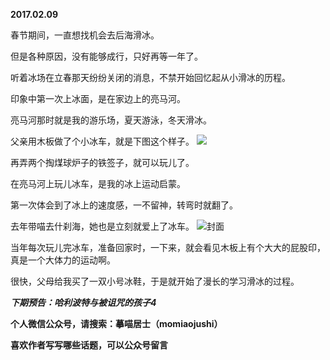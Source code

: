 
          
**2017.02.09**

春节期间，一直想找机会去后海滑冰。

但是各种原因，没有能够成行，只好再等一年了。

听着冰场在立春那天纷纷关闭的消息，不禁开始回忆起从小滑冰的历程。

印象中第一次上冰面，是在家边上的亮马河。

亮马河那时就是我的游乐场，夏天游泳，冬天滑冰。

父亲用木板做了个小冰车，就是下图这个样子。
![](https://pic2.zhimg.com/v2-a56e96eca866cd6b2fa623629610037a.jpg)


再弄两个掏煤球炉子的铁签子，就可以玩儿了。

在亮马河上玩儿冰车，是我的冰上运动启蒙。

第一次体会到了冰上的速度感，一不留神，转弯时就翻了。

去年带喵去什刹海，她也是立刻就爱上了冰车。
![](https://pic1.zhimg.com/v2-1df6a4c159208cabdb2b3922d05947d3.jpg)封面


当年每次玩儿完冰车，准备回家时，一下来，就会看见木板上有个大大的屁股印，真是一个大体力的运动啊。

很快，父母给我买了一双小号冰鞋，于是就开始了漫长的学习滑冰的过程。


***下期预告：哈利波特与被诅咒的孩子4***


**个人微信公众号，请搜索：摹喵居士（momiaojushi）**

**喜欢作者写写哪些话题，可以公众号留言**

        